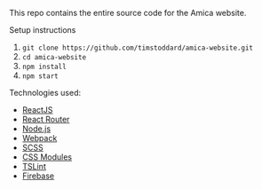 This repo contains the entire source code for the Amica website.

Setup instructions
1. `git clone https://github.com/timstoddard/amica-website.git`
2. `cd amica-website`
3. `npm install`
4. `npm start`

Technologies used:
* [ReactJS](https://reactjs.org)
* [React Router](https://reacttraining.com/react-router)
* [Node.js](https://nodejs.org)
* [Webpack](https://webpack.js.org)
* [SCSS](https://sass-lang.com)
* [CSS Modules](https://github.com/css-modules/css-modules)
* [TSLint](https://palantir.github.io/tslint)
* [Firebase](https://firebase.google.com)
